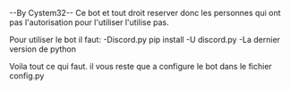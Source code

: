 --By Cystem32--
Ce bot et tout droit reserver donc les personnes qui ont pas l'autorisation pour l'utiliser l'utilise pas.

Pour utiliser le bot il faut:
-Discord.py
pip install -U discord.py
-La dernier version de python

Voila tout ce qui faut.
il vous reste que a configure le bot dans le fichier config.py
